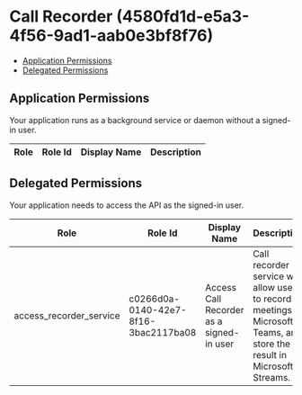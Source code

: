 # Call Recorder (4580fd1d-e5a3-4f56-9ad1-aab0e3bf8f76)
- [Application Permissions](#application-permissions)
- [Delegated Permissions](#delegated-permissions)

## Application Permissions
Your application runs as a background service or daemon without a signed-in user.

| Role | Role Id | Display Name | Description |
|---|---|---|---|

## Delegated Permissions
Your application needs to access the API as the signed-in user. 

| Role | Role Id | Display Name | Description |
|---|---|---|---|
| access_recorder_service | c0266d0a-0140-42e7-8f16-3bac2117ba08 | Access Call Recorder as a signed-in user | Call recorder service will allow users to record meetings in Microsoft Teams, and store the result in Microsoft Streams. |


